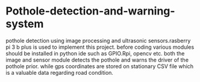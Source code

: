 # Pothole-detection-and-warning-system
pothole detection using image processing and ultrasonic sensors.rasberry pi 3 b plus is used to implement this project.
before coding various modules should be installed in python ide such as GPIO.Rpi, opencv etc.
both the image and sensor module detects the pothole and warns the driver of the pothole prior.
while gps coordinates are stored on stationary CSV file which is a valuable data regarding road condition.
